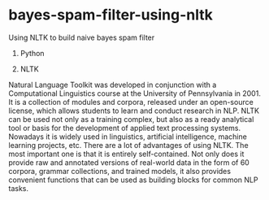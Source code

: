 bayes-spam-filter-using-nltk
============================

Using NLTK to build naive bayes spam filter

1. Python


2. NLTK

Natural Language Toolkit was developed in conjunction with a Computational Linguistics course at the University of
Pennsylvania in 2001. It is a collection of modules and corpora, released under an open-source license, which allows
students to learn and conduct research in NLP. NLTK can be used not only as a training complex, but also as a ready
analytical tool or basis for the development of applied text processing systems. Nowadays it is widely used in linguistics,
artificial intelligence, machine learning projects, etc. There are a lot of advantages of using NLTK. The most important one is that it is entirely self-contained. Not only does it provide raw and annotated versions of real-world data in the form of 60 corpora, grammar collections, and trained models, it also provides convenient functions that can be used as building blocks for common NLP tasks.


